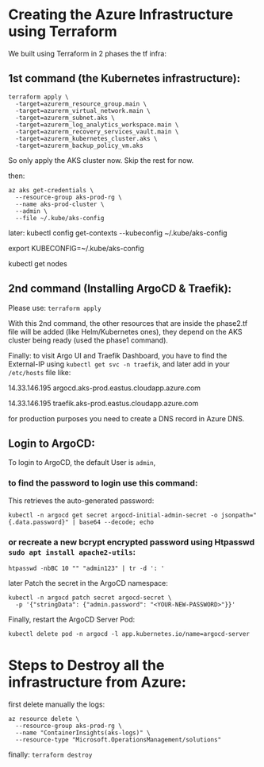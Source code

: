 # Creating the Azure Infrastructure using Terraform

We built using Terraform in 2 phases the tf infra:

## 1st command (the Kubernetes infrastructure): 
```
terraform apply \
  -target=azurerm_resource_group.main \
  -target=azurerm_virtual_network.main \
  -target=azurerm_subnet.aks \
  -target=azurerm_log_analytics_workspace.main \
  -target=azurerm_recovery_services_vault.main \
  -target=azurerm_kubernetes_cluster.aks \
  -target=azurerm_backup_policy_vm.aks
```
So only apply the AKS cluster now. Skip the rest for now.


then:
```
az aks get-credentials \
  --resource-group aks-prod-rg \
  --name aks-prod-cluster \
  --admin \
  --file ~/.kube/aks-config
```

later:
kubectl config get-contexts --kubeconfig ~/.kube/aks-config

export KUBECONFIG=~/.kube/aks-config

kubectl get nodes


## 2nd command (Installing ArgoCD & Traefik): 
Please use: `terraform apply`

With this 2nd command, the other resources that are inside the phase2.tf file will be added (like Helm/Kubernetes ones), they depend on the AKS cluster being ready (used the phase1 command).


Finally: to visit Argo UI and Traefik Dashboard, you have to find the External-IP using `kubectl get svc -n traefik`, and later add in your `/etc/hosts` file like:

14.33.146.195  argocd.aks-prod.eastus.cloudapp.azure.com

14.33.146.195  traefik.aks-prod.eastus.cloudapp.azure.com

for production purposes you need to create a DNS record in Azure DNS.

## Login to ArgoCD:
To login to ArgoCD, the default User is `admin`,

### to find the password to login use this command:
This retrieves the auto-generated password:
```
kubectl -n argocd get secret argocd-initial-admin-secret -o jsonpath="{.data.password}" | base64 --decode; echo
```

### or recreate a new bcrypt encrypted password using Htpasswd `sudo apt install apache2-utils`:
```
htpasswd -nbBC 10 "" "admin123" | tr -d ': ' 
```

later Patch the secret in the ArgoCD namespace:
```
kubectl -n argocd patch secret argocd-secret \
  -p '{"stringData": {"admin.password": "<YOUR-NEW-PASSWORD>"}}'
```

Finally, restart the ArgoCD Server Pod:
```
kubectl delete pod -n argocd -l app.kubernetes.io/name=argocd-server
```



# Steps to Destroy all the infrastructure from Azure:

first delete manually the logs:
```
az resource delete \
  --resource-group aks-prod-rg \
  --name "ContainerInsights(aks-logs)" \
  --resource-type "Microsoft.OperationsManagement/solutions"
```

finally:
`terraform destroy`